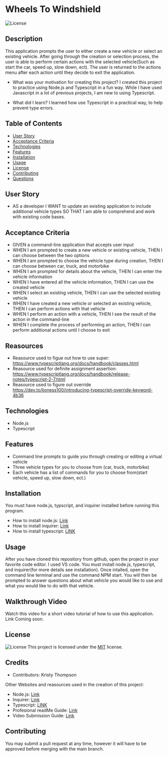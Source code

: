 # Wheels To Windshield
![License](https://img.shields.io/badge/License-MIT-yellow.svg "License")

## Description
This application prompts the user to either create a new vehicle or select an existing vehicle. After going through the creation or selection process, the user is able to perform certain actions with the selected vehicle(Such as start the car, speed up, slow down, ect). The user is returned to the actions menu after each action until they decide to exit the application.

- What was your motivation for creating this project?
I created this project to practice using Node.js and Typescript in a fun way. While I have used Javascript in a lot of previous projects, I am new to using Typescript. 

- What did I learn? 
I learned how use Typescript in a practical way, to help prevent type errors. 

## Table of Contents
- [User Story](#User)
- [Acceptance Criteria](#Acceptance)
- [Technologies](#Technologies)
- [Features](#Features)
- [Installation](#installation)
- [Usage](#usage)
- [License](#license)
- [Contributing](#contributing)
- [Questions](#questions)

  
## User Story
- AS a developer I WANT to update an existing application to include additional vehicle types SO THAT I am able to comprehend and work with existing code bases.

## Acceptance Criteria
- GIVEN a command-line application that accepts user input
- WHEN I am prompted to create a new vehicle or existing vehicle, THEN I can choose between the two options
- WHEN I am prompted to choose the vehicle type during creation, THEN I can choose between car, truck, and motorbike
- WHEN I am prompted for details about the vehicle, THEN I can enter the vehicle information
- WHEN I have entered all the vehicle information, THEN I can use the created vehicle
- WHEN I select an existing vehicle, THEN I can use the selected existing vehicle
- WHEN I have created a new vehicle or selected an existing vehicle, THEN I can perform actions with that vehicle
- WHEN I perform an action with a vehicle, THEN I see the result of the action in the command-line
- WHEN I complete the process of performing an action, THEN I can perform additional actions until I choose to exit

## Reasources 
 - Reasource used to figue out how to use super: https://www.typescriptlang.org/docs/handbook/classes.html
 - Reasource used for definite assignment assertion: https://www.typescriptlang.org/docs/handbook/release-notes/typescript-2-7.html
 - Reasource used to figure out override https://dev.to/lioness100/introducing-typescript-override-keyword-4b36

 ## Technologies
 - Node.js
- Typescript

 ## Features
 - Command line prompts to guide you through creating or editing a virtual vehicle
 - Three vehicle types for you to choose from (car, truck, motorbike)
 - Each vehicle has a list of commands for you to choose from(start vehicle, speed up, slow down, ect.)

## Installation
You must have node.js, typscript, and inquirer installed before running this program.
- How to install node.js: [Link](https://nodejs.org/en/download/package-manager)
- How to install inquirer: [Link](https://www.npmjs.com/package/inquirer)
- How to install typescript: [LINK](https://www.typescriptlang.org/download/)

## Usage
After you have cloned this repository from github, open the project in your favorite code editor. I used VS code. You must install node.js, typescript, and inquirer(for more details see installation). Once intalled, open the command line terminal and use the command NPM start. You will then be prompted to answer questions about what vehicle you would like to use and what you would like to do with that vehicle. 


## Walkthrough Video
Watch this video for a short video tutorial of how to use this application. Link Coming soon.


## License
![License](https://img.shields.io/badge/License-MIT-yellow.svg "License")
  This project is licensed under the [MIT](https://opensource.org/licenses/MIT) license.

## Credits
- Contributors: Kristy Thompson

Other Websites and reasources used in the creation of this project:
- Node.js: [Link](https://nodejs.org/en/download/package-manager)
- Inquirer: [Link](https://www.npmjs.com/package/inquirer)
- Typescript: [LINK](https://www.typescriptlang.org/download/)
- Profesional readMe Guide: [Link](https://coding-boot-camp.github.io/full-stack/github/professional-readme-guide)
- Video Submission Guide: [Link](https://coding-boot-camp.github.io/full-stack/computer-literacy/video-submission-guide)

## Contributing
You may submit a pull request at any time, however it will have to be approved before merging with the main branch.
